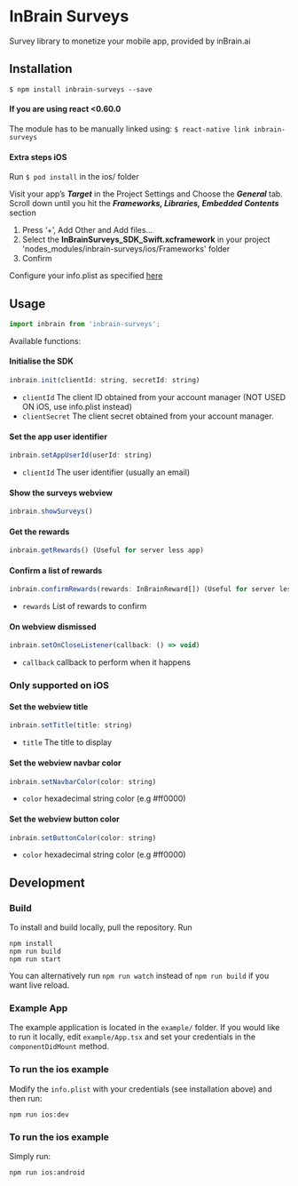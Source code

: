 # InBrain Surveys
Survey library to monetize your mobile app, provided by inBrain.ai

## Installation

`$ npm install inbrain-surveys --save`

#### If you are using react <0.60.0

The module has to be manually linked using:
`$ react-native link inbrain-surveys`

#### Extra steps iOS
Run `$ pod install` in the ios/ folder

Visit your app’s ***Target*** in the Project Settings and Choose the ***General*** tab.
Scroll down until you hit the ***Frameworks, Libraries, Embedded Contents*** section 
1) Press ‘+’, Add Other and Add files...
2) Select the **InBrainSurveys_SDK_Swift.xcframework** in your project 'nodes_modules/inbrain-surveys/ios/Frameworks' folder
3) Confirm

Configure your info.plist as specified [here](https://github.com/inBrainSurveys/InBrainSurveys_SDK_Swift/blob/master/README.md#configuration)


## Usage
```javascript
import inbrain from 'inbrain-surveys';
```
Available functions:
#### Initialise the SDK
```javascript
inbrain.init(clientId: string, secretId: string)
```
* `clientId` The client ID obtained from your account manager (NOT USED ON iOS, use info.plist instead)
* `clientSecret` The client secret obtained from your account manager.

#### Set the app user identifier
```javascript
inbrain.setAppUserId(userId: string)
```
* `clientId` The user identifier (usually an email)

#### Show the surveys webview
```javascript
inbrain.showSurveys()
```

#### Get the rewards
```javascript
inbrain.getRewards() (Useful for server less app)
```

#### Confirm a list of rewards
```javascript
inbrain.confirmRewards(rewards: InBrainReward[]) (Useful for server less app)
```
* `rewards` List of rewards to confirm

#### On webview dismissed
```javascript
inbrain.setOnCloseListener(callback: () => void) 
```
* `callback` callback to perform when it happens

### Only supported on iOS
#### Set the webview title
```javascript
inbrain.setTitle(title: string)
```
* `title` The title to display

#### Set the webview navbar color
```javascript
inbrain.setNavbarColor(color: string)
```
* `color` hexadecimal string color (e.g #ff0000)

#### Set the webview button color
```javascript
inbrain.setButtonColor(color: string)
```
* `color` hexadecimal string color (e.g #ff0000)

## Development
### Build
To install and build locally, pull the repository.
Run 
```
npm install 
npm run build 
npm run start 
```

You can alternatively run `npm run watch` instead of `npm run build` if you want live reload.

### Example App
The example application is located in the `example/` folder. If you would like to run it locally, edit `example/App.tsx` and set your credentials in the `componentDidMount` method.

### To run the ios example
Modify the `info.plist` with your credentials (see installation above) and then run:
```
npm run ios:dev
```

### To run the ios example
Simply run:
```
npm run ios:android
```

